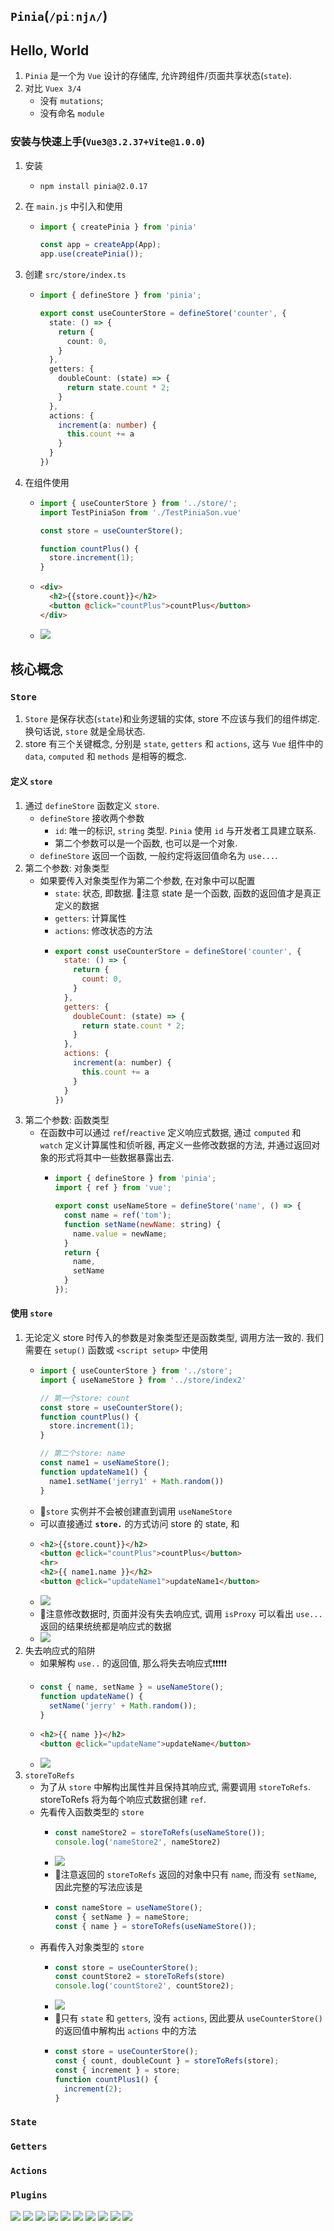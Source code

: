 ## `Pinia`(`/piːnjʌ/`)

## Hello, World
1. `Pinia` 是一个为 `Vue` 设计的存储库, 允许跨组件/页面共享状态(`state`).
2. 对比 `Vuex 3/4`
    - 没有 `mutations`;
    - 没有命名 `module`
### 安装与快速上手(`Vue3@3.2.37+Vite@1.0.0`)
1. 安装
    - ```shell
      npm install pinia@2.0.17
2. 在 `main.js` 中引入和使用
    - ```js
      import { createPinia } from 'pinia'

      const app = createApp(App);
      app.use(createPinia());
3. 创建 `src/store/index.ts`
    - ```ts
      import { defineStore } from 'pinia';

      export const useCounterStore = defineStore('counter', {
        state: () => {
          return {
            count: 0,
          }
        },
        getters: {
          doubleCount: (state) => {
            return state.count * 2;
          }
        },
        actions: {
          increment(a: number) {
            this.count += a
          }
        }
      })
4. 在组件使用
    - ```js   
      import { useCounterStore } from '../store/';
      import TestPiniaSon from './TestPiniaSon.vue'

      const store = useCounterStore();

      function countPlus() {
        store.increment(1);
      }
    - ```html
      <div>
        <h2>{{store.count}}</h2>
        <button @click="countPlus">countPlus</button>
      </div>
    - ![](../image/Snipaste_2022-07-29_15-09-00.png)
## 核心概念
### `Store`
1. `Store` 是保存状态(`state`)和业务逻辑的实体, store 不应该与我们的组件绑定. 换句话说, `store` 就是全局状态.
2. store 有三个关键概念, 分别是 `state`, `getters` 和 `actions`, 这与 `Vue` 组件中的 `data`, `computed` 和 `methods` 是相等的概念.
#### 定义 `store`
1. 通过 `defineStore` 函数定义 `store`.
    - `defineStore` 接收两个参数
      - `id`: 唯一的标识, `string` 类型. `Pinia` 使用 `id` 与开发者工具建立联系.
      - 第二个参数可以是一个函数, 也可以是一个对象.
    - `defineStore` 返回一个函数, 一般约定将返回值命名为 `use...`.
2. 第二个参数: 对象类型
    - 如果要传入对象类型作为第二个参数, 在对象中可以配置
      - `state`: 状态, 即数据. 📕注意 state 是一个函数, 函数的返回值才是真正定义的数据
      - `getters`: 计算属性
      - `actions`: 修改状态的方法
      - ```js
        export const useCounterStore = defineStore('counter', {
          state: () => {
            return {
              count: 0,
            }
          },
          getters: {
            doubleCount: (state) => {
              return state.count * 2;
            }
          },
          actions: {
            increment(a: number) {
              this.count += a
            }
          }
        })
3. 第二个参数: 函数类型
    - 在函数中可以通过 `ref`/`reactive` 定义响应式数据, 通过 `computed` 和 `watch` 定义计算属性和侦听器, 再定义一些修改数据的方法, 并通过返回对象的形式将其中一些数据暴露出去.
      - ```js
        import { defineStore } from 'pinia';
        import { ref } from 'vue';

        export const useNameStore = defineStore('name', () => {
          const name = ref('tom');
          function setName(newName: string) {
            name.value = newName;
          }
          return { 
            name,
            setName
          }
        });
#### 使用 `store`
1. 无论定义 store 时传入的参数是对象类型还是函数类型, 调用方法一致的. 我们需要在 `setup()` 函数或 `<script setup>` 中使用
    - ```js
      import { useCounterStore } from '../store';
      import { useNameStore } from '../store/index2'

      // 第一个store: count
      const store = useCounterStore();
      function countPlus() {
        store.increment(1);
      }

      // 第二个store: name
      const name1 = useNameStore();
      function updateName1() {
        name1.setName('jerry1' + Math.random())
      }
    - 📕`store` 实例并不会被创建直到调用 `useNameStore`
    - 可以直接通过 **`store.`** 的方式访问 store 的 state, 和 
    - ```html
      <h2>{{store.count}}</h2>
      <button @click="countPlus">countPlus</button>
      <hr>
      <h2>{{ name1.name }}</h2>
      <button @click="updateName1">updateName1</button>
    - ![](../image/pinia_use_store.gif)
    - 📕注意修改数据时, 页面并没有失去响应式, 调用 `isProxy` 可以看出 `use...` 返回的结果统统都是响应式的数据
    - ![](../image/Snipaste_2022-07-29_17-06-38.png)
2. 失去响应式的陷阱
    - 如果解构 `use..` 的返回值, 那么将失去响应式❗❗❗❗❗
    - ```js
      const { name, setName } = useNameStore();
      function updateName() {
        setName('jerry' + Math.random());
      }
    - ```html
      <h2>{{ name }}</h2>
      <button @click="updateName">updateName</button>
    - ![](../image/Snipaste_2022-07-29_17-25-51.png)
3. `storeToRefs`
    - 为了从 `store` 中解构出属性并且保持其响应式, 需要调用 `storeToRefs`. storeToRefs 将为每个响应式数据创建 `ref`.
    - 先看传入函数类型的 `store`
      - ```js
        const nameStore2 = storeToRefs(useNameStore());
        console.log('nameStore2', nameStore2)
      - ![](../image/Snipaste_2022-07-29_17-35-05.png)
      - 📕注意返回的 `storeToRefs` 返回的对象中只有 `name`, 而没有 `setName`, 因此完整的写法应该是
      - ```js
        const nameStore = useNameStore();  
        const { setName } = nameStore;
        const { name } = storeToRefs(useNameStore());
    - 再看传入对象类型的 `store`
      - ```js
        const store = useCounterStore();
        const countStore2 = storeToRefs(store)
        console.log('countStore2', countStore2);
      - ![](../image/Snipaste_2022-07-29_17-53-59.png)
      - 📕只有 `state` 和 `getters`, 没有 `actions`, 因此要从 `useCounterStore()` 的返回值中解构出 `actions` 中的方法
      - ```js
        const store = useCounterStore();
        const { count, doubleCount } = storeToRefs(store);
        const { increment } = store;
        function countPlus1() {
          increment(2);
        }
### `State`
### `Getters`
### `Actions`
### `Plugins`




![](../image/)
![](../image/)
![](../image/)
![](../image/)
![](../image/)
![](../image/)
![](../image/)
![](../image/)
![](../image/)
![](../image/)
